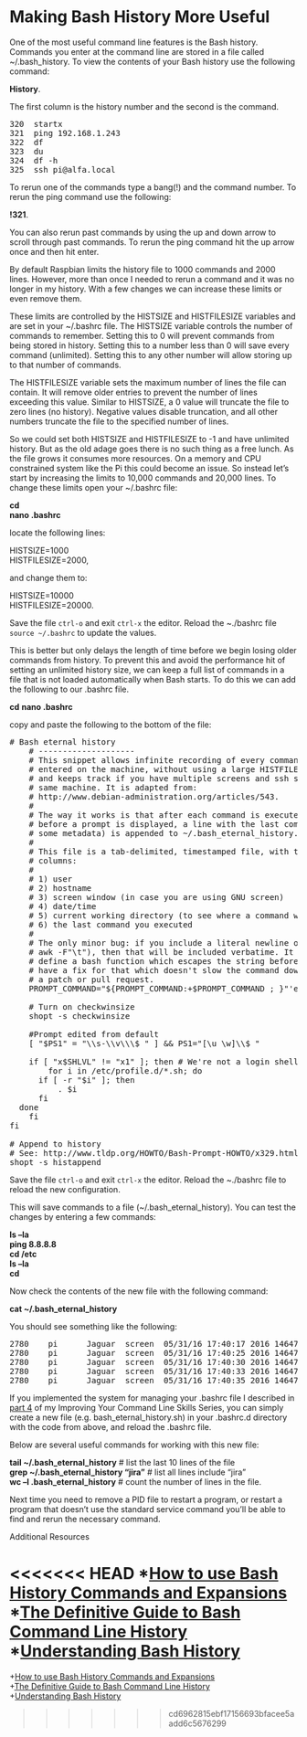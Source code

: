 # Making Bash History More Useful #
One of the most useful command line features is the Bash history. Commands you enter at the command line are stored in a file called ~/.bash_history. To view the contents of your Bash history use the following command:

**History**.

The first column is the history number and the second is the command.

<pre>
320  startx
321  ping 192.168.1.243
322  df
323  du
324  df -h
325  ssh pi@alfa.local
</pre>

To rerun one of the commands type a bang(!) and the command number. To rerun the ping command use the following: 

**!321**.

You can also rerun past commands by using the up and down arrow to scroll through past commands. To rerun the ping command hit the up arrow once and then hit enter.

By default Raspbian limits the history file to 1000 commands and 2000 lines. However, more than once I needed to rerun a command and it was no longer in my history. With a few changes we can increase these limits or even remove them.

These limits are controlled by the HISTSIZE and HISTFILESIZE variables and are set in your ~/.bashrc file. The HISTSIZE variable controls the number of commands to remember. Setting this to 0 will prevent commands from being stored in history. Setting this to a number less than 0 will save every command (unlimited). Setting this to any other number will allow storing up to that number of commands. 

The HISTFILESIZE variable sets the maximum number of lines the file can contain. It will remove older entries to prevent the number of lines exceeding this value. Similar to HISTSIZE, a 0 value will truncate the file to zero lines (no history). Negative values disable truncation, and all other numbers truncate the file to the specified number of lines. 

So we could set both HISTSIZE and HISTFILESIZE to -1 and have unlimited history. But as the old adage goes there is no such thing as a free lunch. As the file grows it consumes more resources. On a memory and CPU constrained system like the Pi this could become an issue. So instead let’s start by increasing the limits to 10,000 commands and 20,000 lines. To change these limits open your ~/.bashrc file:

**cd**  
**nano .bashrc**

locate the following lines:

HISTSIZE=1000<br />
HISTFILESIZE=2000,

and change them to:

HISTSIZE=10000<br />
HISTFILESIZE=20000.

Save the file `ctrl-o` and exit `ctrl-x` the editor. Reload the ~./bashrc file `source ~/.bashrc` to update the values. 

This is better but only delays the length of time before we begin losing older commands from history. To prevent this and avoid the performance hit of setting an unlimited history size, we can keep a full list of commands in a file that is not loaded automatically when Bash starts. To do this we can add the following to our .bashrc file.

**cd**
**nano .bashrc**

copy and paste the following to the bottom of the file:

<pre>
# Bash eternal history
    # --------------------
    # This snippet allows infinite recording of every command you've ever
    # entered on the machine, without using a large HISTFILESIZE variable,
    # and keeps track if you have multiple screens and ssh sessions into the
    # same machine. It is adapted from:
    # http://www.debian-administration.org/articles/543.
    #
    # The way it works is that after each command is executed and
    # before a prompt is displayed, a line with the last command (and
    # some metadata) is appended to ~/.bash_eternal_history.
    #
    # This file is a tab-delimited, timestamped file, with the following
    # columns:
    #
    # 1) user
    # 2) hostname
    # 3) screen window (in case you are using GNU screen)
    # 4) date/time
    # 5) current working directory (to see where a command was executed)
    # 6) the last command you executed
    #
    # The only minor bug: if you include a literal newline or tab (e.g. with
    # awk -F"\t"), then that will be included verbatime. It is possible to
    # define a bash function which escapes the string before writing it; if you
    # have a fix for that which doesn't slow the command down, please submit
    # a patch or pull request.
    PROMPT_COMMAND="${PROMPT_COMMAND:+$PROMPT_COMMAND ; }"'echo -e $$\\t$USER\\t$HOSTNAME\\tscreen $WINDOW\\t`date +%D%t%T%t%Y%t%s`\\t$PWD"$(history 1)" >> ~/.bash_eternal_history'

    # Turn on checkwinsize
    shopt -s checkwinsize

    #Prompt edited from default
    [ "$PS1" = "\\s-\\v\\\$ " ] && PS1="[\u \w]\\$ "

    if [ "x$SHLVL" != "x1" ]; then # We're not a login shell
        for i in /etc/profile.d/*.sh; do
      if [ -r "$i" ]; then
          . $i
      fi
  done
    fi
fi

# Append to history
# See: http://www.tldp.org/HOWTO/Bash-Prompt-HOWTO/x329.html
shopt -s histappend
</pre>

Save the file `ctrl-o` and exit `ctrl-x` the editor. Reload the ~./bashrc file to reload the new configuration. 

This will save commands to a file (~/.bash_eternal_history). You can test the changes by entering a few commands:

**ls –la**<br />
**ping 8.8.8.8**<br />
**cd /etc**<br />
**ls –la**<br />
**cd**<br />

Now check the contents of the new file with the following command:

**cat ~/.bash_eternal_history**

You should see something like the following:

<pre>
2780    pi      Jaguar  screen  05/31/16 17:40:17 2016 1464730817       /home/pi 2053  ls -la
2780    pi      Jaguar  screen  05/31/16 17:40:25 2016 1464730825       /home/pi 2054  ping 8.8.8.8
2780    pi      Jaguar  screen  05/31/16 17:40:30 2016 1464730830       /etc 2055  cd /etc/
2780    pi      Jaguar  screen  05/31/16 17:40:33 2016 1464730833       /etc 2056  ls -la
2780    pi      Jaguar  screen  05/31/16 17:40:35 2016 1464730835       /home/pi 2057  cd
</pre>

If you implemented the system for managing your .bashrc file I described in [part 4](https://raspberrypise.tumblr.com/post/143121276514/improving-your-command-line-skills-part-4) of my Improving Your Command Line Skills Series, you can simply create a new file (e.g. bash_eternal_history.sh) in your .bashrc.d directory with the code from above, and reload the .bashrc file.

Below are several useful commands for working with this new file:

**tail ~/.bash_eternal_history**          # list the last 10 lines of the file<br />
**grep ~/.bash_eternal_history “jira”**   # list all lines include “jira”<br />
**wc –l .bash_eternal_history**       # count the number of lines in the file.<br />
 
Next time you need to remove a PID file to restart a program, or restart a program that doesn’t use the standard service command you’ll be able to find and rerun the necessary command. 

Additional Resources

<<<<<<< HEAD
*[How to use Bash History Commands and Expansions](https://www.digitalocean.com/community/tutorials/how-to-use-bash-history-commands-and-expansions-on-a-linux-vps)<br />
*[The Definitive Guide to Bash Command Line History](http://www.catonmat.net/blog/the-definitive-guide-to-bash-command-line-history/)<br />
*[Understanding Bash History](http://www.symkat.com/understanding-bash-history)
=======
+[How to use Bash History Commands and Expansions](https://www.digitalocean.com/community/tutorials/how-to-use-bash-history-commands-and-expansions-on-a-linux-vps)<br />
+[The Definitive Guide to Bash Command Line History](http://www.catonmat.net/blog/the-definitive-guide-to-bash-command-line-history/)<br />
+[Understanding Bash History](http://www.symkat.com/understanding-bash-history)
>>>>>>> cd6962815ebf17156693bfacee5aadd6c5676299
